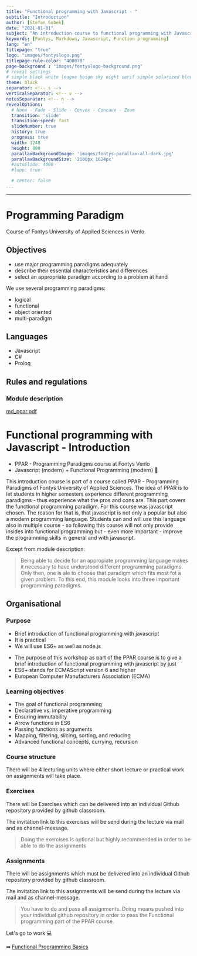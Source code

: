 ```yaml
---
title: "Functional programming with Javascript - "
subtitle: "Introduction"
author: [Stefan Sobek]
date: "2021-01-01"
subject: "An introduction course to functional programming with Javascript"
keywords: [Fontys, Markdown, Javascript, Function programming]
lang: "en"
titlepage: "true"
logo: "images/fontyslogo.png"
titlepage-rule-color: "400070"
page-background : "images/fontyslogo-background.png"
# reveal settings
# simple black white league beige sky night serif simple solarized blood moon
theme: black
separator: <!-- s -->
verticalSeparator: <!-- v -->
notesSeparator: <!-- n -->
revealOptions:
  # None - Fade - Slide - Convex - Concave - Zoom
  transition: 'slide'
  transition-speed: fast
  slideNumber: true
  history: true
  progress: true
  width: 1248
  height: 800
  parallaxBackgroundImage: 'images/fontys-parallax-all-dark.jpg'
  parallaxBackgroundSize: '2100px 1024px'
  #autoSlide: 4000
  #loop: true

  # center: false
...
```

---

# Programming Paradigm

Course of Fontys University of Applied Sciences in Venlo.

<!-- s -->

## Objectives

- use major programming paradigms adequately<!-- .element: class="fragment fade-up" -->
- describe their essential characteristics and differences<!-- .element: class="fragment fade-up" -->
- select an appropriate paradigm according to a problem at hand<!-- .element: class="fragment fade-up" -->

<!-- s -->

We use several programming paradigms:

- logical<!-- .element: class="fragment fade-up" -->
- functional<!-- .element: class="fragment fade-up" -->
- object oriented<!-- .element: class="fragment fade-up" -->
- multi-paradigm<!-- .element: class="fragment fade-up" -->

<!-- .slide: data-background="https://media.giphy.com/media/iXTrbbYMQBCMM/giphy.gif" -->

<!-- s -->

## Languages

- Javascript<!-- .element: class="fragment fade-up" -->
- C#<!-- .element: class="fragment fade-up" -->
- Prolog<!-- .element: class="fragment fade-up" -->

<!-- .slide: data-background="https://media.giphy.com/media/3oEjHWbXcpeKhTktXi/giphy.gif" -->

<!-- s -->

## Rules and regulations 

### Module description<!-- .element: class="fragment fade-up" -->

[md_ppar.pdf](https://connect.fontys.nl/instituten/fhtenl_studies/studies/INF/PPAR/StudyMaterial/md_ppar.pdf)<!-- .element: class="fragment" -->

<!-- .slide: data-background="https://media.giphy.com/media/5QNOi4mT63u71oAtit/giphy.gif" -->

<!-- s -->


# Functional programming with Javascript - Introduction

- PPAR - Programming Paradigms course at Fontys Venlo<!-- .element: class="fragment fade-up" -->
- Javascript (modern) + Functional Programming (modern) 🥳<!-- .element: class="fragment fade-up" -->

<!-- n -->
This introduction course is part of a course called PPAR - Programming Paradigms of Fontys University of Applied Sciences. The idea of PPAR is to let students in higher semesters experience different programming paradigms - thus experience what the pros and cons are.
This part covers the functional programming paradigm. For this course was javascript chosen. The reason for that is, that javascript is not only a popular but also a modern programming language. Students can and will use this language also in multiple course - so following this course will not only provide insides into functional programming but - even more important - improve the programming skills in general and with javascript.

Except from module description:

> Being able to decide for an appropiate programming language makes it necessary to have understood different programming paradigms. Only then, one is ale to choose that paradigm which fits most fot a given problem. To this end, this module looks into three important programming paradigms.

<!-- s -->

## Organisational

### Purpose

- Brief introduction of functional programming with javascript<!-- .element: class="fragment fade-up" -->
- It is practical<!-- .element: class="fragment fade-up" -->
- We will use ES6+ as well as node.js<!-- .element: class="fragment fade-up" -->

<!-- n -->

- The purpose of this workshop as part of the PPAR course is to give a brief introduction of functional programming with javascript by just
- ES6+ stands for ECMAScript version 6 and higher
- European Computer Manufacturers Association (ECMA)

<!-- s -->

### Learning objectives

- The goal of functional programming<!-- .element: class="fragment fade-up" -->
- Declarative vs. imperative programming<!-- .element: class="fragment fade-up" -->
- Ensuring immutability<!-- .element: class="fragment fade-up" -->
- Arrow functions in ES6<!-- .element: class="fragment fade-up" -->
- Passing functions as arguments<!-- .element: class="fragment fade-up" -->
- Mapping, filtering, slicing, sorting, and reducing<!-- .element: class="fragment fade-up" -->
- Advanced functional concepts, currying, recursion<!-- .element: class="fragment fade-up" -->

<!-- s -->

### Course structure

There will be 4 lecturing units where either short lecture or practical work on assignments will take place.<!-- .element: class="fragment fade-up" -->

<!-- s -->

### Exercises

There will be Exercises which can be delivered into an individual Github repository provided by github classroom.<!-- .element: class="fragment fade-up" -->

The invitation link to this exercises will be send during the lecture via mail and as channel-message.<!-- .element: class="fragment fade-up" -->

> Doing the exercises is optional but highly recommended in order to be able to do the assignments<!-- .element: class="fragment fade-up" -->

<!-- s -->

### Assignments

There will be assignments which must be delivered into an individual Github repository provided by github classroom.<!-- .element: class="fragment fade-up" -->

The invitation link to this assignments will be send during the lecture via mail and as channel-message.<!-- .element: class="fragment fade-up" -->

> You have to do and pass all assignments. Doing means pushed into your individual github repository in order to pass the Functional programming part of the PPAR course.<!-- .element: class="fragment fade-up" -->

<!-- s -->

<!-- .slide: data-background="https://media.giphy.com/media/fQZX2aoRC1Tqw/giphy.gif" -->

Let's go to work 💻

➡ [Functional Programming Basics](1-functional-programming-basics.md)
